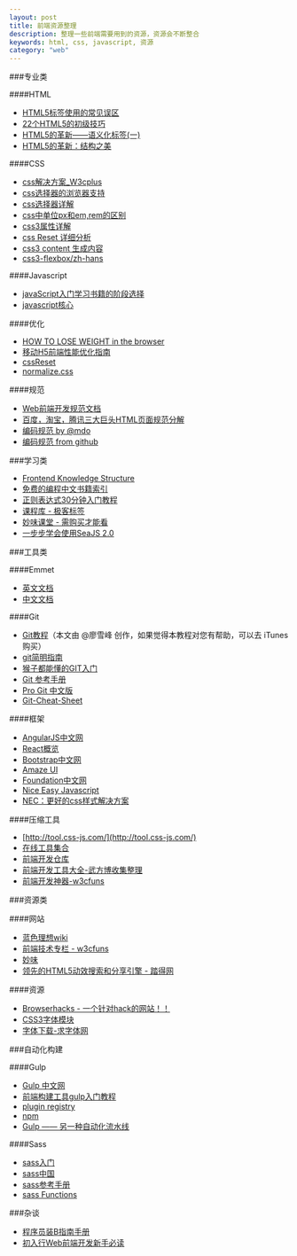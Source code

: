 ```yaml
---
layout: post
title: 前端资源整理
description: 整理一些前端需要用到的资源，资源会不断整合
keywords: html, css, javascript, 资源
category: "web"
---
```


<style>
.lotus-post h2{}
.lotus-post h3{ font-size: 22px;}
.lotus-post h4{ font-size: 16px;}
.lotus-post ul{ margin-left: 2em; margin-bottom: 5px;}
.lotus-post li{ font-size: 14px;}
.lotus-post p{ margin-bottom: 0.2em;}
</style>

<script>
$(document).ready(function() {
    //为超链接加上target='_blank'属性
    $('a[href^="http"]').each(function() {
        $(this).attr({
            'target' : '_blank',
            'rel' : 'nofollow'
        });
    });
});
</script>

###专业类

####HTML

- [HTML5标签使用的常见误区](http://ued.sina.com.cn/?p=726)
- [22个HTML5的初级技巧](http://stylechen.com/22-html5-tips.html) 
- [HTML5的革新——语义化标签(一)](http://www.html5jscss.com/html5-semantics-section.html)
- [HTML5的革新：结构之美](http://mrthink.net/html5-simple-structure/)

####CSS

- [css解决方案_W3cplus](http://www.w3cplus.com/solution/index/index.html)
- [css选择器的浏览器支持](http://labs.qianduan.net/css-selector/)
- [css选择器详解](http://www.uisdc.com/css-selector)
- [css中单位px和em,rem的区别 ](http://www.cnblogs.com/leejersey/p/3662612.html)
- [css3属性详解](http://www.w3cplus.com/blog/tags/250.html)
- [css Reset 详细分析](http://www.ituring.com.cn/article/49353)
- [css3 content 生成内容](http://www.w3cplus.com/solution/css3content/css3content.html)
- [css3-flexbox/zh-hans](http://www.w3.org/html/ig/zh/wiki/Css3-flexbox/zh-hans#.E4.BC.B8.E7.BC.A9.E8.A1.8C.E6.8D.A2.E8.A1.8C_.E2.80.95.E3.80.8Cflex-wrap.E3.80.8D.E5.B1.9E.E6.80.A7)

####Javascript

- [javaScript入门学习书籍的阶段选择](http://www.planabc.net/2008/01/30/javascript_books_recommend/)
- [javascript核心](http://weizhifeng.net/javascript-the-core.html)

####优化

- [HOW TO LOSE WEIGHT in the browser](http://browserdiet.com/zh/)
- [移动H5前端性能优化指南](http://isux.tencent.com/h5-performance.html)
- [cssReset](https://perishablepress.com/cssresetr/)
- [normalize.css](http://necolas.github.io/normalize.css/)

####规范

- [Web前端开发规范文档](https://cnodejs.org/topic/55dec742c61f30df2e65ebda)
- [百度，淘宝，腾讯三大巨头HTML页面规范分解](http://www.w3cfuns.com/blog-5440229-5402622.html)
- [编码规范 by @mdo](http://www.css88.com/doc/codeguide/)
- [编码规范 from github](https://github.com/ecomfe/spec)

###学习类

- [Frontend Knowledge Structure](http://html5ify.com/fks/)
- [免费的编程中文书籍索引](http://siberiawolf.com/free_programming/index.html)
- [正则表达式30分钟入门教程](http://deerchao.net/tutorials/regex/regex.htm)
- [课程库 - 极客标签](http://www.gbtags.com/gb/gblibrary.htm)
- [妙味课堂 - 需购买才能看](http://www.miaov.com/2013/download/video_download.html)
- [一步步学会使用SeaJS 2.0](http://my.oschina.net/smile622/blog/217889)

###工具类

####Emmet

- [英文文档](http://docs.emmet.io/)
- [中文文档](http://yanxyz.github.io/emmet-docs/)

####Git

- [Git教程](http://www.liaoxuefeng.com/wiki/0013739516305929606dd18361248578c67b8067c8c017b000)（本文由 @廖雪峰 创作，如果觉得本教程对您有帮助，可以去 iTunes 购买）
- [git简明指南](http://rogerdudler.github.io/git-guide/index.zh.html)
- [猴子都能懂的GIT入门](http://backlogtool.com/git-guide/cn/)
- [Git 参考手册](http://gitref.justjavac.com/)
- [Pro Git 中文版](https://www.gitbook.com/book/0532/progit/details)
- [Git-Cheat-Sheet](https://github.com/flyhigher139/Git-Cheat-Sheet)

####框架

- [AngularJS中文网](http://www.apjs.net/)
- [React概览](http://segmentfault.com/a/1190000000693651)
- [Bootstrap中文网](http://www.bootcss.com/)
- [Amaze UI](http://amazeui.org/)
- [Foundation中文网](http://www.foundcss.com/)
- [Nice Easy Javascript](http://nej.netease.com/)
- [NEC：更好的css样式解决方案](http://nec.netease.com/)

####压缩工具

- [http://tool.css-js.com/](http://tool.css-js.com/)
- [在线工具集合](http://tool.oschina.net/)
- [前端开发仓库](http://code.ciaoca.com/)
- [前端开发工具大全-武方博收集整理](http://www.wufangbo.com/web-development-tools-list/)
- [前端开发神器-w3cfuns](http://www.w3cfuns.com/tools.php)

###资源类

####网站

- [蓝色理想wiki](http://wiki.blueidea.com/index.php?title=%E9%A6%96%E9%A1%B5)
- [前端技术专栏 - w3cfuns](http://www.w3cfuns.com/forum.php?gid=126)
- [妙味](http://bbs.miaov.com/forum.php)
- [领先的HTML5动效搜索和分享引擎 - 踏得网](http://techbrood.com/)

####资源

- [Browserhacks - 一个针对hack的网站！！](http://browserhacks.com/#browserhacks)
- [CSS3字体模块](http://www.w3.org/html/ig/zh/wiki/Css3-fonts)
- [字体下载-求字体网](http://www.qiuziti.com/)

###自动化构建

####Gulp

- [Gulp 中文网](http://www.gulpjs.com.cn/)
- [前端构建工具gulp入门教程](http://segmentfault.com/a/1190000000372547)
- [plugin registry](http://gulpjs.com/plugins/)
- [npm](https://www.npmjs.com/search?q=gulpplugin)
- [Gulp —— 另一种自动化流水线](http://zhuanlan.zhihu.com/TLA42/19691575)

####Sass

- [sass入门](http://www.w3cplus.com/sassguide/)
- [sass中国](http://www.sass.hk/)
- [sass参考手册](http://sass.bootcss.com/docs/sass-reference/)
- [sass Functions](http://sass-lang.com/documentation/Sass/Script/Functions.html)


###杂谈

- [程序员装B指南手册](http://ziren.org/hobby/the-programmer-loaded-b-guidebook.html)
- [初入行Web前端开发新手必读](http://www.w3cfuns.com/article-1844-1-1.html)
